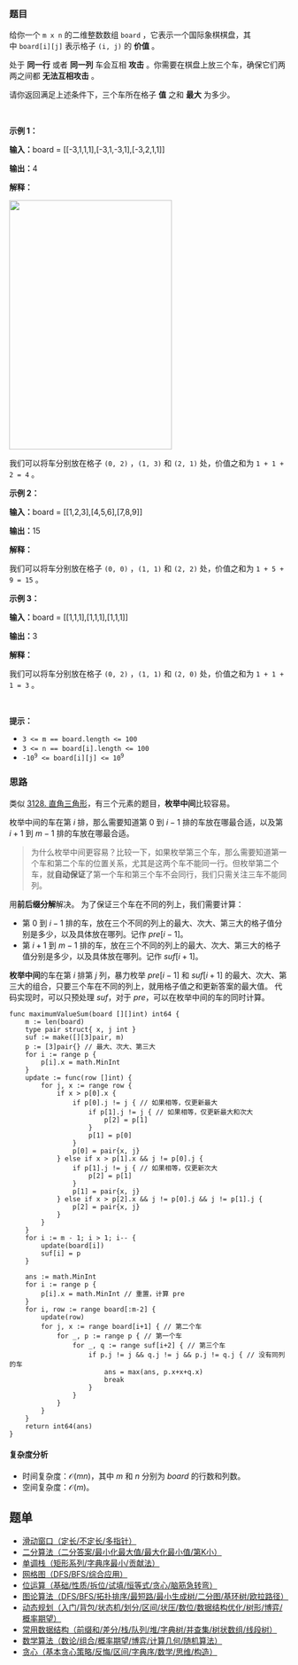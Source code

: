 ### 题目

<p>给你一个&nbsp;<code>m x n</code>&nbsp;的二维整数数组&nbsp;<code>board</code>&nbsp;，它表示一个国际象棋棋盘，其中&nbsp;<code>board[i][j]</code>&nbsp;表示格子 <code>(i, j)</code>&nbsp;的 <strong>价值</strong>&nbsp;。</p>

<p>处于 <strong>同一行</strong>&nbsp;或者 <strong>同一列</strong>&nbsp;车会互相 <strong>攻击</strong>&nbsp;。你需要在棋盘上放三个车，确保它们两两之间都&nbsp;<b>无法互相攻击</b>&nbsp;。</p>

<p>请你返回满足上述条件下，三个车所在格子 <strong>值</strong>&nbsp;之和 <strong>最大</strong>&nbsp;为多少。</p>

<p>&nbsp;</p>

<p><strong class="example">示例 1：</strong></p>

<div class="example-block">
<p><span class="example-io"><b>输入：</b>board = </span>[[-3,1,1,1],[-3,1,-3,1],[-3,2,1,1]]</p>

<p><b>输出：</b>4</p>

<p><strong>解释：</strong></p>

<p><img alt="" src="https://assets.leetcode.com/uploads/2024/08/08/rooks2.png" style="width: 294px; height: 450px;" /></p>

<p>我们可以将车分别放在格子&nbsp;<code>(0, 2)</code>&nbsp;，<code>(1, 3)</code>&nbsp;和&nbsp;<code>(2, 1)</code>&nbsp;处，价值之和为&nbsp;<code>1 + 1 + 2 = 4</code>&nbsp;。</p>
</div>

<p><strong class="example">示例 2：</strong></p>

<div class="example-block">
<p><span class="example-io"><b>输入：</b>board = [[1,2,3],[4,5,6],[7,8,9]]</span></p>

<p><span class="example-io"><b>输出：</b>15</span></p>

<p><strong>解释：</strong></p>

<p>我们可以将车分别放在格子&nbsp;<code>(0, 0)</code>&nbsp;，<code>(1, 1)</code>&nbsp;和&nbsp;<code>(2, 2)</code>&nbsp;处，价值之和为&nbsp;<code>1 + 5 + 9 = 15</code>&nbsp;。</p>
</div>

<p><strong class="example">示例 3：</strong></p>

<div class="example-block">
<p><span class="example-io"><b>输入：</b>board = [[1,1,1],[1,1,1],[1,1,1]]</span></p>

<p><span class="example-io"><b>输出：</b>3</span></p>

<p><strong>解释：</strong></p>

<p>我们可以将车分别放在格子&nbsp;<code>(0, 2)</code>&nbsp;，<code>(1, 1)</code>&nbsp;和&nbsp;<code>(2, 0)</code>&nbsp;处，价值之和为&nbsp;<code>1 + 1 + 1 = 3</code>&nbsp;。</p>
</div>

<p>&nbsp;</p>

<p><strong>提示：</strong></p>

<ul>
	<li><code>3 &lt;= m == board.length &lt;= 100</code></li>
	<li><code>3 &lt;= n == board[i].length &lt;= 100</code></li>
	<li><code>-10<sup>9</sup> &lt;= board[i][j] &lt;= 10<sup>9</sup></code></li>
</ul>

### 思路

类似 [3128. 直角三角形](https://leetcode.cn/problems/right-triangles/)，有三个元素的题目，**枚举中间**比较容易。

枚举中间的车在第 $i$ 排，那么需要知道第 $0$ 到 $i-1$ 排的车放在哪最合适，以及第 $i+1$ 到 $m-1$ 排的车放在哪最合适。
> 为什么枚举中间更容易？比较一下，如果枚举第三个车，那么需要知道第一个车和第二个车的位置关系，尤其是这两个车不能同一行。但枚举第二个车，就**自动保证**了第一个车和第三个车不会同行，我们只需关注三车不能同列。

用**前后缀分解**解决。
为了保证三个车在不同的列上，我们需要计算：
- 第 $0$ 到 $i-1$ 排的车，放在三个不同的列上的最大、次大、第三大的格子值分别是多少，以及具体放在哪列。记作 $\textit{pre}[i-1]$。
- 第 $i+1$ 到 $m-1$ 排的车，放在三个不同的列上的最大、次大、第三大的格子值分别是多少，以及具体放在哪列。记作 $\textit{suf}[i+1]$。

**枚举中间**的车在第 $i$ 排第 $j$ 列，暴力枚举 $\textit{pre}[i-1]$ 和 $\textit{suf}[i+1]$ 的最大、次大、第三大的组合，只要三个车在不同的列上，就用格子值之和更新答案的最大值。
代码实现时，可以只预处理 $\textit{suf}$，对于 $\textit{pre}$，可以在枚举中间的车的同时计算。

```
func maximumValueSum(board [][]int) int64 {
	m := len(board)
	type pair struct{ x, j int }
	suf := make([][3]pair, m)
	p := [3]pair{} // 最大、次大、第三大
	for i := range p {
		p[i].x = math.MinInt
	}
	update := func(row []int) {
		for j, x := range row {
			if x > p[0].x {
				if p[0].j != j { // 如果相等，仅更新最大
					if p[1].j != j { // 如果相等，仅更新最大和次大
						p[2] = p[1]
					}
					p[1] = p[0]
				}
				p[0] = pair{x, j}
			} else if x > p[1].x && j != p[0].j {
				if p[1].j != j { // 如果相等，仅更新次大
					p[2] = p[1]
				}
				p[1] = pair{x, j}
			} else if x > p[2].x && j != p[0].j && j != p[1].j {
				p[2] = pair{x, j}
			}
		}
	}
	for i := m - 1; i > 1; i-- {
		update(board[i])
		suf[i] = p
	}

	ans := math.MinInt
	for i := range p {
		p[i].x = math.MinInt // 重置，计算 pre
	}
	for i, row := range board[:m-2] {
		update(row)
		for j, x := range board[i+1] { // 第二个车
			for _, p := range p { // 第一个车
				for _, q := range suf[i+2] { // 第三个车
					if p.j != j && q.j != j && p.j != q.j { // 没有同列的车
						ans = max(ans, p.x+x+q.x)
						break
					}
				}
			}
		}
	}
	return int64(ans)
}
```

#### 复杂度分析

- 时间复杂度：$\mathcal{O}(mn)$，其中 $m$ 和 $n$ 分别为 $\textit{board}$ 的行数和列数。
- 空间复杂度：$\mathcal{O}(m)$。


## 题单

- [滑动窗口（定长/不定长/多指针）](https://leetcode.cn/circle/discuss/0viNMK/)
- [二分算法（二分答案/最小化最大值/最大化最小值/第K小）](https://leetcode.cn/circle/discuss/SqopEo/)
- [单调栈（矩形系列/字典序最小/贡献法）](https://leetcode.cn/circle/discuss/9oZFK9/)
- [网格图（DFS/BFS/综合应用）](https://leetcode.cn/circle/discuss/YiXPXW/)
- [位运算（基础/性质/拆位/试填/恒等式/贪心/脑筋急转弯）](https://leetcode.cn/circle/discuss/dHn9Vk/)
- [图论算法（DFS/BFS/拓扑排序/最短路/最小生成树/二分图/基环树/欧拉路径）](https://leetcode.cn/circle/discuss/01LUak/)
- [动态规划（入门/背包/状态机/划分/区间/状压/数位/数据结构优化/树形/博弈/概率期望）](https://leetcode.cn/circle/discuss/tXLS3i/)
- [常用数据结构（前缀和/差分/栈/队列/堆/字典树/并查集/树状数组/线段树）](https://leetcode.cn/circle/discuss/mOr1u6/)
- [数学算法（数论/组合/概率期望/博弈/计算几何/随机算法）](https://leetcode.cn/circle/discuss/IYT3ss/)
- [贪心（基本贪心策略/反悔/区间/字典序/数学/思维/构造）](https://leetcode.cn/circle/discuss/g6KTKL/)
